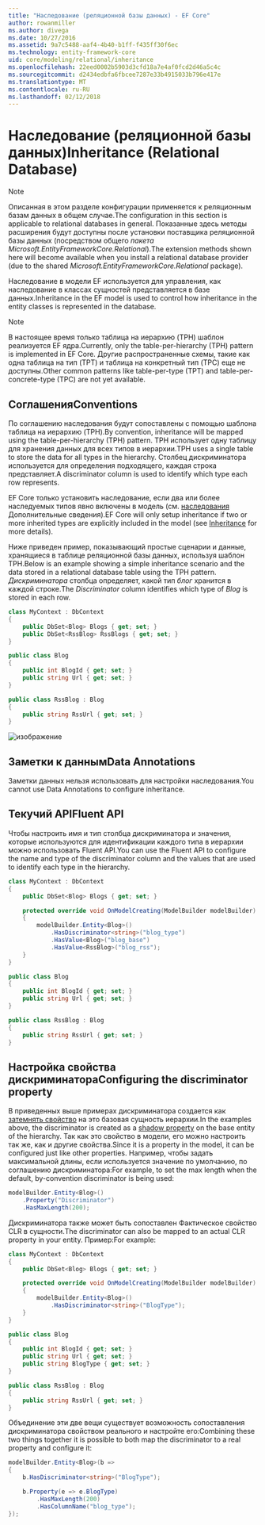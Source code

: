 ```yaml
---
title: "Наследование (реляционной базы данных) - EF Core"
author: rowanmiller
ms.author: divega
ms.date: 10/27/2016
ms.assetid: 9a7c5488-aaf4-4b40-b1ff-f435ff30f6ec
ms.technology: entity-framework-core
uid: core/modeling/relational/inheritance
ms.openlocfilehash: 22eed0002b5903d3cfd18a7e4af0fcd2d46a5c4c
ms.sourcegitcommit: d2434edbfa6fbcee7287e33b4915033b796e417e
ms.translationtype: MT
ms.contentlocale: ru-RU
ms.lasthandoff: 02/12/2018
---
```

# <a name="inheritance-relational-database"></a><span data-ttu-id="20e5d-102">Наследование (реляционной базы данных)</span><span class="sxs-lookup"><span data-stu-id="20e5d-102">Inheritance (Relational Database)</span></span>

> [!NOTE]  
> <span data-ttu-id="20e5d-103">Описанная в этом разделе конфигурации применяется к реляционным базам данных в общем случае.</span><span class="sxs-lookup"><span data-stu-id="20e5d-103">The configuration in this section is applicable to relational databases in general.</span></span> <span data-ttu-id="20e5d-104">Показанные здесь методы расширения будут доступны после установки поставщика реляционной базы данных (посредством общего *пакета Microsoft.EntityFrameworkCore.Relational*).</span><span class="sxs-lookup"><span data-stu-id="20e5d-104">The extension methods shown here will become available when you install a relational database provider (due to the shared *Microsoft.EntityFrameworkCore.Relational* package).</span></span>

<span data-ttu-id="20e5d-105">Наследование в модели EF используется для управления, как наследование в классах сущностей представляется в базе данных.</span><span class="sxs-lookup"><span data-stu-id="20e5d-105">Inheritance in the EF model is used to control how inheritance in the entity classes is represented in the database.</span></span>

> [!NOTE]  
> <span data-ttu-id="20e5d-106">В настоящее время только таблица на иерархию (TPH) шаблон реализуется EF ядра.</span><span class="sxs-lookup"><span data-stu-id="20e5d-106">Currently, only the table-per-hierarchy (TPH) pattern is implemented in EF Core.</span></span> <span data-ttu-id="20e5d-107">Другие распространенные схемы, такие как одна таблица на тип (TPT) и таблица на конкретный тип (TPC) еще не доступны.</span><span class="sxs-lookup"><span data-stu-id="20e5d-107">Other common patterns like table-per-type (TPT) and table-per-concrete-type (TPC) are not yet available.</span></span>

## <a name="conventions"></a><span data-ttu-id="20e5d-108">Соглашения</span><span class="sxs-lookup"><span data-stu-id="20e5d-108">Conventions</span></span>

<span data-ttu-id="20e5d-109">По соглашению наследования будут сопоставлены с помощью шаблона таблица на иерархию (TPH).</span><span class="sxs-lookup"><span data-stu-id="20e5d-109">By convention, inheritance will be mapped using the table-per-hierarchy (TPH) pattern.</span></span> <span data-ttu-id="20e5d-110">TPH использует одну таблицу для хранения данных для всех типов в иерархии.</span><span class="sxs-lookup"><span data-stu-id="20e5d-110">TPH uses a single table to store the data for all types in the hierarchy.</span></span> <span data-ttu-id="20e5d-111">Столбец дискриминатора используется для определения подходящего, каждая строка представляет.</span><span class="sxs-lookup"><span data-stu-id="20e5d-111">A discriminator column is used to identify which type each row represents.</span></span>

<span data-ttu-id="20e5d-112">EF Core только установить наследование, если два или более наследуемых типов явно включены в модель (см. [наследования](../inheritance.md) Дополнительные сведения).</span><span class="sxs-lookup"><span data-stu-id="20e5d-112">EF Core will only setup inheritance if two or more inherited types are explicitly included in the model (see [Inheritance](../inheritance.md) for more details).</span></span>

<span data-ttu-id="20e5d-113">Ниже приведен пример, показывающий простые сценарии и данные, хранящиеся в таблице реляционной базы данных, используя шаблон TPH.</span><span class="sxs-lookup"><span data-stu-id="20e5d-113">Below is an example showing a simple inheritance scenario and the data stored in a relational database table using the TPH pattern.</span></span> <span data-ttu-id="20e5d-114">*Дискриминатора* столбца определяет, какой тип *блог* хранится в каждой строке.</span><span class="sxs-lookup"><span data-stu-id="20e5d-114">The *Discriminator* column identifies which type of *Blog* is stored in each row.</span></span>

<!-- [!code-csharp[Main](samples/core/relational/Modeling/Conventions/Samples/InheritanceDbSets.cs)] -->
``` csharp
class MyContext : DbContext
{
    public DbSet<Blog> Blogs { get; set; }
    public DbSet<RssBlog> RssBlogs { get; set; }
}

public class Blog
{
    public int BlogId { get; set; }
    public string Url { get; set; }
}

public class RssBlog : Blog
{
    public string RssUrl { get; set; }
}
```

![изображение](_static/inheritance-tph-data.png)

## <a name="data-annotations"></a><span data-ttu-id="20e5d-116">Заметки к данным</span><span class="sxs-lookup"><span data-stu-id="20e5d-116">Data Annotations</span></span>

<span data-ttu-id="20e5d-117">Заметки данных нельзя использовать для настройки наследования.</span><span class="sxs-lookup"><span data-stu-id="20e5d-117">You cannot use Data Annotations to configure inheritance.</span></span>

## <a name="fluent-api"></a><span data-ttu-id="20e5d-118">Текучий API</span><span class="sxs-lookup"><span data-stu-id="20e5d-118">Fluent API</span></span>

<span data-ttu-id="20e5d-119">Чтобы настроить имя и тип столбца дискриминатора и значения, которые используются для идентификации каждого типа в иерархии можно использовать Fluent API.</span><span class="sxs-lookup"><span data-stu-id="20e5d-119">You can use the Fluent API to configure the name and type of the discriminator column and the values that are used to identify each type in the hierarchy.</span></span>

<!-- [!code-csharp[Main](samples/core/relational/Modeling/FluentAPI/Samples/InheritanceTPHDiscriminator.cs?highlight=7,8,9,10)] -->
``` csharp
class MyContext : DbContext
{
    public DbSet<Blog> Blogs { get; set; }

    protected override void OnModelCreating(ModelBuilder modelBuilder)
    {
        modelBuilder.Entity<Blog>()
            .HasDiscriminator<string>("blog_type")
            .HasValue<Blog>("blog_base")
            .HasValue<RssBlog>("blog_rss");
    }
}

public class Blog
{
    public int BlogId { get; set; }
    public string Url { get; set; }
}

public class RssBlog : Blog
{
    public string RssUrl { get; set; }
}
```

## <a name="configuring-the-discriminator-property"></a><span data-ttu-id="20e5d-120">Настройка свойства дискриминатора</span><span class="sxs-lookup"><span data-stu-id="20e5d-120">Configuring the discriminator property</span></span>

<span data-ttu-id="20e5d-121">В приведенных выше примерах дискриминатора создается как [затемнять свойство](xref:core/modeling/shadow-properties) на это базовая сущность иерархии.</span><span class="sxs-lookup"><span data-stu-id="20e5d-121">In the examples above, the discriminator is created as a [shadow property](xref:core/modeling/shadow-properties) on the base entity of the hierarchy.</span></span> <span data-ttu-id="20e5d-122">Так как это свойство в модели, его можно настроить так же, как и другие свойства.</span><span class="sxs-lookup"><span data-stu-id="20e5d-122">Since it is a property in the model, it can be configured just like other properties.</span></span> <span data-ttu-id="20e5d-123">Например, чтобы задать максимальной длины, если используется значение по умолчанию, по соглашению дискриминатора:</span><span class="sxs-lookup"><span data-stu-id="20e5d-123">For example, to set the max length when the default, by-convention discriminator is being used:</span></span>

```C#
modelBuilder.Entity<Blog>()
    .Property("Discriminator")
    .HasMaxLength(200);
```

<span data-ttu-id="20e5d-124">Дискриминатора также может быть сопоставлен Фактическое свойство CLR в сущности.</span><span class="sxs-lookup"><span data-stu-id="20e5d-124">The discriminator can also be mapped to an actual CLR property in your entity.</span></span> <span data-ttu-id="20e5d-125">Пример:</span><span class="sxs-lookup"><span data-stu-id="20e5d-125">For example:</span></span>
```C#
class MyContext : DbContext
{
    public DbSet<Blog> Blogs { get; set; }

    protected override void OnModelCreating(ModelBuilder modelBuilder)
    {
        modelBuilder.Entity<Blog>()
            .HasDiscriminator<string>("BlogType");
    }
}

public class Blog
{
    public int BlogId { get; set; }
    public string Url { get; set; }
    public string BlogType { get; set; }
}

public class RssBlog : Blog
{
    public string RssUrl { get; set; }
}
```

<span data-ttu-id="20e5d-126">Объединение эти две вещи существует возможность сопоставления дискриминатора свойством реального и настройте его:</span><span class="sxs-lookup"><span data-stu-id="20e5d-126">Combining these two things together it is possible to both map the discriminator to a real property and configure it:</span></span>
```C#
modelBuilder.Entity<Blog>(b =>
{
    b.HasDiscriminator<string>("BlogType");

    b.Property(e => e.BlogType)
        .HasMaxLength(200)
        .HasColumnName("blog_type");
});
```
